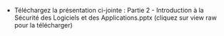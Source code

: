 - Téléchargez la présentation ci-jointe : Partie 2 - Introduction à la Sécurité des Logiciels et des Applications.pptx (cliquez sur view raw pour la télécharger)
